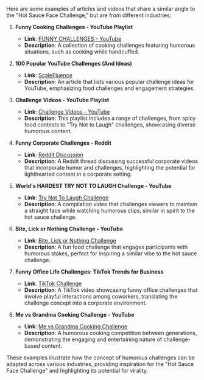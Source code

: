 Here are some examples of articles and videos that share a similar angle to the "Hot Sauce Face Challenge," but are from different industries:

1. **Funny Cooking Challenges - YouTube Playlist**
   - **Link**: [FUNNY CHALLENGES - YouTube](https://www.youtube.com/playlist?list=PL_yfK37Hipfj4U9s5WO8ZoIUJJEyeKyUq)
   - **Description**: A collection of cooking challenges featuring humorous situations, such as cooking while handcuffed.

2. **100 Popular YouTube Challenges (And Ideas)**
   - **Link**: [ScaleFluence](https://www.scalefluence.com/youtube-challenges/)
   - **Description**: An article that lists various popular challenge ideas for YouTube, emphasizing food challenges and engagement strategies.

3. **Challenge Videos - YouTube Playlist**
   - **Link**: [Challenge Videos - YouTube](https://www.youtube.com/playlist?list=PL3oHbUSE1ZJgYf4eA5yVdOFjXx_p1SiPU)
   - **Description**: This playlist includes a range of challenges, from spicy food contests to "Try Not to Laugh" challenges, showcasing diverse humorous content.

4. **Funny Corporate Challenges - Reddit**
   - **Link**: [Reddit Discussion](https://www.reddit.com/r/videography/comments/z7r2o3/has_anyone_got_any_examples_of_fun_corporate/)
   - **Description**: A Reddit thread discussing successful corporate videos that incorporate humor and challenges, highlighting the potential for lighthearted content in a corporate setting.

5. **World's HARDEST TRY NOT TO LAUGH Challenge - YouTube**
   - **Link**: [Try Not To Laugh Challenge](https://www.youtube.com/watch?v=sgZhUW92i7E)
   - **Description**: A compilation video that challenges viewers to maintain a straight face while watching humorous clips, similar in spirit to the hot sauce challenge.

6. **Bite, Lick or Nothing Challenge - YouTube**
   - **Link**: [Bite, Lick or Nothing Challenge](https://www.youtube.com/watch?v=Ws1X2eRqLrI)
   - **Description**: A fun food challenge that engages participants with humorous stakes, perfect for inspiring a similar vibe to the hot sauce challenge.

7. **Funny Office Life Challenges: TikTok Trends for Business**
   - **Link**: [TikTok Challenge](https://www.tiktok.com/@bemarketable/video/7229450021958077738)
   - **Description**: A TikTok video showcasing funny office challenges that involve playful interactions among coworkers, translating the challenge concept into a corporate environment.

8. **Me vs Grandma Cooking Challenge - YouTube**
   - **Link**: [Me vs Grandma Cooking Challenge](https://www.youtube.com/watch?v=_7f6yIyCDQ0&pp=ygUMI3BhbmNha2VzbW9t)
   - **Description**: A humorous cooking competition between generations, demonstrating the engaging and entertaining nature of challenge-based content.

These examples illustrate how the concept of humorous challenges can be adapted across various industries, providing inspiration for the "Hot Sauce Face Challenge" and highlighting its potential for virality.